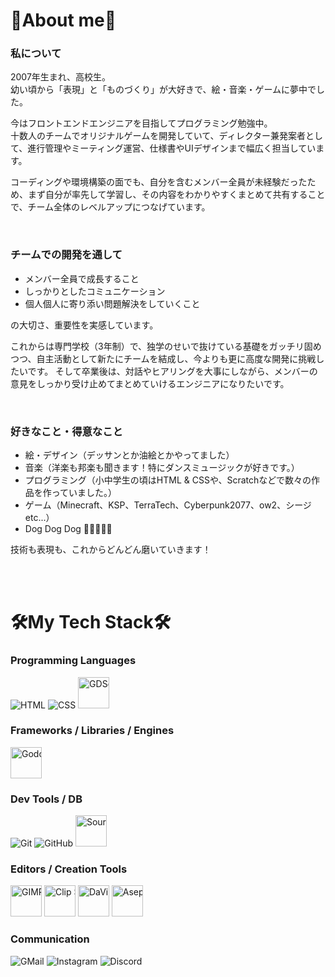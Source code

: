 # 📝About me📝
### **私について**
2007年生まれ、高校生。<br>
幼い頃から「表現」と「ものづくり」が大好きで、絵・音楽・ゲームに夢中でした。

今はフロントエンドエンジニアを目指してプログラミング勉強中。<br>
十数人のチームでオリジナルゲームを開発していて、ディレクター兼発案者として、進行管理やミーティング運営、仕様書やUIデザインまで幅広く担当しています。

コーディングや環境構築の面でも、自分を含むメンバー全員が未経験だったため、まず自分が率先して学習し、その内容をわかりやすくまとめて共有することで、チーム全体のレベルアップにつなげています。<br>

<br>

### **チームでの開発を通して**
- メンバー全員で成長すること
- しっかりとしたコミュニケーション
- 個人個人に寄り添い問題解決をしていくこと

の大切さ、重要性を実感しています。

これからは専門学校（3年制）で、独学のせいで抜けている基礎をガッチリ固めつつ、自主活動として新たにチームを結成し、今よりも更に高度な開発に挑戦したいです。
そして卒業後は、対話やヒアリングを大事にしながら、メンバーの意見をしっかり受け止めてまとめていけるエンジニアになりたいです。

<br>

### **好きなこと・得意なこと**
- 絵・デザイン（デッサンとか油絵とかやってました）
- 音楽（洋楽も邦楽も聞きます！特にダンスミュージックが好きです。）
- プログラミング（小中学生の頃はHTML & CSSや、Scratchなどで数々の作品を作っていました。）
- ゲーム（Minecraft、KSP、TerraTech、Cyberpunk2077、ow2、シージ etc...）
- Dog Dog Dog 🐶🐶🐶🐶🐶

技術も表現も、これからどんどん磨いていきます！

<!-- 初期文章

2007年生まれの高校生です。幼い頃から「表現」と「ものづくり」に夢中で、絵や音楽、ゲーム制作を楽しんできました。
現在は、フロントエンドエンジニアを目指してプログラミングを学びつつ、十数人のチームで、オリジナルゲームの開発にも取り組んでいます。
チームではディレクターとして、メンバーのまとめ役・進行管理・ミーティングの運営・仕様書作成やUIデザインなど幅広く担当しています。また、自分自身もコーディングやデバッグに積極的に取り組み、現場の課題発見や改善にも力を入れています。
チームでの開発を通して、メンバー全員で成長していくことや、コミュニケーションの大切さを実感しました。将来的には、対話やヒアリングを大事にしながら、メンバーの意見をしっかり受け止めてまとめていける存在になりたいです。
ただ自分一人が技術を磨くのではなく、チーム全体がレベルアップできるような働き方を目指しています。
そのため、今後は専門学校で3年制の学科に進学し、独学で賄いきれなかった基礎の部分などを重点的に強化しつつ、自主活動として新たにチームを結成し、今よりもさらに高度な開発をして技術を深めていきます。
卒業後はフロントエンドエンジニアとして、ユーザーに最高品質の体験を、最高のチームで作り上げていきたいと考えています。
作ること・伝えることを軸に、技術も表現も磨き続けていきます。

-->

<br><br>

# 🛠️My Tech Stack🛠️

### Programming Languages
<div style="white-space:nowrap;">
  <img src="https://skillicons.dev/icons?i=html" title="HTML">
  <img src="https://skillicons.dev/icons?i=css" title="CSS">
  <img src="https://github.com/user-attachments/assets/4fd6b754-08b6-4207-9c56-b7379d942a79" width="50" title="GDScript">
</div>

### Frameworks / Libraries / Engines
<div style="white-space:nowrap;">
  <img src="https://github.com/user-attachments/assets/0ed2bae2-19c2-44b7-b606-f2ec908ebee5" width="50" title="Godot Game engine">
</div>

### Dev Tools / DB
<div style="white-space:nowrap;">
  <img src="https://skillicons.dev/icons?i=git" title="Git">
  <img src="https://skillicons.dev/icons?i=github" title="GitHub">
  <img src="https://github.com/user-attachments/assets/a9444119-8589-4844-aa22-795b438b79fb" width="50" title="Sourcetree">
</div>

### Editors / Creation Tools
<div style="white-space:nowrap;">
  <img src="https://github.com/user-attachments/assets/ce57df73-68f5-475b-a480-06e78589b591" width="50" title="GIMP">
  <img src="https://github.com/user-attachments/assets/7e2683e0-9a18-4a1e-a9ad-f1279ce1003c" width="50" title="Clip Studio Paint">
  <img src="https://github.com/user-attachments/assets/2f0370b5-df7e-49bb-99f8-f5df1213bea4" width="50" title="DaVinci Resolve">
  <img src="https://github.com/user-attachments/assets/c498e855-1b91-4e90-95a9-d8aa96168e6c" width="50" title="Aseprite">
</div>

### Communication
<div style="white-space:nowrap;">
  <img src="https://skillicons.dev/icons?i=gmail" title="GMail">
  <img src="https://skillicons.dev/icons?i=instagram" title="Instagram">
  <img src="https://skillicons.dev/icons?i=discord" title="Discord">
</div>
